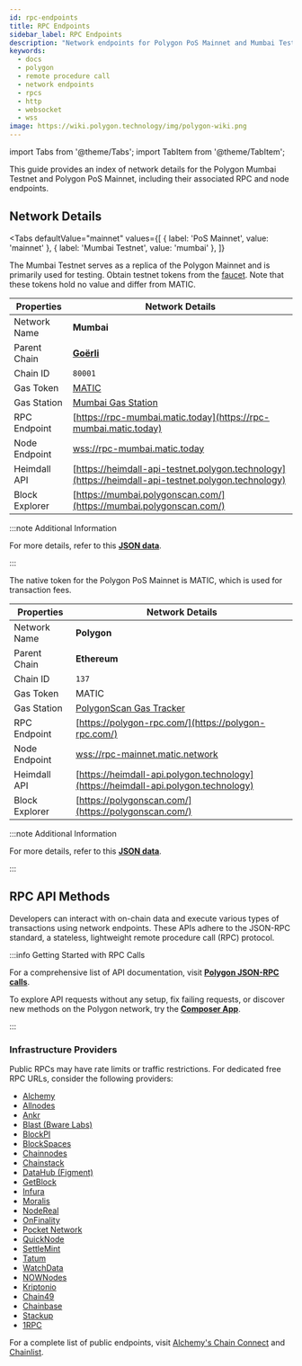 ```yaml
---
id: rpc-endpoints
title: RPC Endpoints
sidebar_label: RPC Endpoints
description: "Network endpoints for Polygon PoS Mainnet and Mumbai Testnet."
keywords:
  - docs
  - polygon
  - remote procedure call
  - network endpoints
  - rpcs
  - http
  - websocket
  - wss
image: https://wiki.polygon.technology/img/polygon-wiki.png
---
```


import Tabs from '@theme/Tabs';
import TabItem from '@theme/TabItem';

This guide provides an index of network details for the Polygon Mumbai Testnet and Polygon PoS Mainnet, including their associated RPC and node endpoints.

## Network Details

<Tabs
  defaultValue="mainnet"
  values={[
    { label: 'PoS Mainnet', value: 'mainnet' },
    { label: 'Mumbai Testnet', value: 'mumbai' },
  ]}
>

<TabItem value="mumbai">

The Mumbai Testnet serves as a replica of the Polygon Mainnet and is primarily used for testing. Obtain testnet tokens from the [faucet](https://faucet.polygon.technology/). Note that these tokens hold no value and differ from MATIC.

| Properties       | Network Details                                                                                     |
| ---------------- | -------------------------------------------------------------------------------------------------- |
| Network Name     | **Mumbai**                                                                                          |
| Parent Chain     | **[Goërli](https://goerli.net/)**                                                                   |
| Chain ID         | `80001`                                                                                            |
| Gas Token        | [MATIC](gas-token)                                                                                  |
| Gas Station      | [Mumbai Gas Station](https://gasstation-mumbai.matic.today/v2)                                       |
| RPC Endpoint     | [https://rpc-mumbai.matic.today](https://rpc-mumbai.matic.today)                                     |
| Node Endpoint    | [wss://rpc-mumbai.matic.today](wss://rpc-mumbai.matic.today)                                        |
| Heimdall API     | [https://heimdall-api-testnet.polygon.technology](https://heimdall-api-testnet.polygon.technology)   |
| Block Explorer   | [https://mumbai.polygonscan.com/](https://mumbai.polygonscan.com/)                                   |

:::note Additional Information

For more details, refer to this [**JSON data**](https://static.polygon.technology/network/testnet/mumbai/index.json).

:::

</TabItem>

<TabItem value="mainnet">

The native token for the Polygon PoS Mainnet is MATIC, which is used for transaction fees.

| Properties       | Network Details                                                                                     |
| ---------------- | -------------------------------------------------------------------------------------------------- |
| Network Name     | **Polygon**                                                                                         |
| Parent Chain     | **Ethereum**                                                                                        |
| Chain ID         | `137`                                                                                               |
| Gas Token        | MATIC                                                                                               |
| Gas Station      | [PolygonScan Gas Tracker](https://polygonscan.com/gastracker)                                        |
| RPC Endpoint     | [https://polygon-rpc.com/](https://polygon-rpc.com/)                                                |
| Node Endpoint    | [wss://rpc-mainnet.matic.network](wss://rpc-mainnet.matic.network)                                  |
| Heimdall API     | [https://heimdall-api.polygon.technology](https://heimdall-api.polygon.technology)                   |
| Block Explorer   | [https://polygonscan.com/](https://polygonscan.com/)                                                 |

:::note Additional Information

For more details, refer to this [**JSON data**](https://github.com/maticnetwork/static/blob/master/network/mainnet/v1/index.json).

:::

</TabItem>
</Tabs>

## RPC API Methods

Developers can interact with on-chain data and execute various types of transactions using network endpoints. These APIs adhere to the JSON-RPC standard, a stateless, lightweight remote procedure call (RPC) protocol.

:::info Getting Started with RPC Calls

For a comprehensive list of API documentation, visit [**Polygon JSON-RPC calls**](https://edge-docs.polygon.technology/docs/get-started/json-rpc-commands/).

To explore API requests without any setup, fix failing requests, or discover new methods on the Polygon network, try the [**Composer App**](https://composer.alchemyapi.io).

:::

### Infrastructure Providers

Public RPCs may have rate limits or traffic restrictions. For dedicated free RPC URLs, consider the following providers:

- [Alchemy](https://www.alchemy.com/)
- [Allnodes](https://polygon.publicnode.com)
- [Ankr](https://www.ankr.com/)
- [Blast (Bware Labs)](https://blastapi.io/)
- [BlockPI](https://blockpi.io/)
- [BlockSpaces](https://www.blockspaces.com/web3-infrastructure)
- [Chainnodes](https://www.chainnodes.org/)
- [Chainstack](https://chainstack.com/build-better-with-polygon/)
- [DataHub (Figment)](https://datahub.figment.io)
- [GetBlock](https://getblock.io/en/)
- [Infura](https://infura.io)
- [Moralis](https://moralis.io)
- [NodeReal](https://nodereal.io)
- [OnFinality](https://onfinality.io/)
- [Pocket Network](https://www.portal.pokt.network/)
- [QuickNode](https://www.quicknode.com/chains/matic)
- [SettleMint](https://docs.settlemint.com/docs/polygon-connect-to-a-node)
- [Tatum](https://tatum.io/)
- [WatchData](https://docs.watchdata.io/blockchain-apis/polygon-api)
- [NOWNodes](https://nownodes.io/nodes/polygon-matic)
- [Kriptonio](https://kriptonio.com/)
- [Chain49](https://chain49.com/)
- [Chainbase](https://chainbase.com/)
- [Stackup](https://www.stackup.sh/)
- [1RPC](https://1rpc.io/)

For a complete list of public endpoints, visit [Alchemy's Chain Connect](https://www.alchemy.com/chain-connect/chain/polygon-pos) and [Chainlist](https://chainlist.org/?search=Polygon+Mainnet).
